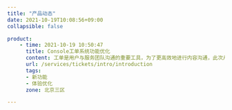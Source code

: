 ```yaml
---
title: "产品动态"
date: 2021-10-19T10:08:56+09:00
collapsible: false

product:
    - time: 2021-10-19 10:50:47
      title: Console工单系统功能优化
      content: 工单是用户与服务团队沟通的重要工具，为了更高效地进行内容沟通，此次从新消息提示、创建工单、工单列表管理、工单服务评价等工单全线流程上优化了用户工单系统。
      url: /services/tickets/intro/introduction
      tags:
      - 新功能
      - 体验优化
      zone: 北京三区

---
```


<!-- 设置上述参数可生成产品动态页  -->
